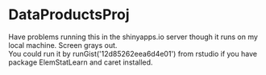 DataProductsProj
================

Have problems running this in the shinyapps.io server though it runs on my local machine.  Screen grays out.  
You could run it by runGist('12d85262eea6d4e01') from rstudio if you have package ElemStatLearn and caret installed.
